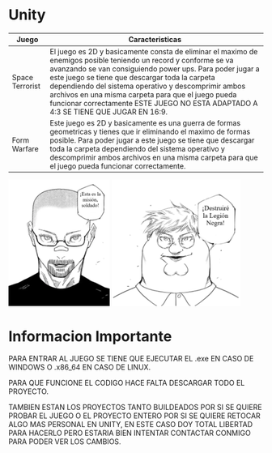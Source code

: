 # Unity
| Juego | Caracteristicas                                                                                                         |
|-----------------|-------------------------------------------------------------------------------------------------------------------------|
| Space Terrorist | El juego es 2D y basicamente consta de eliminar el maximo de enemigos posible teniendo un record y conforme se va avanzando se van consiguiendo power ups. Para poder jugar a este juego se tiene que descargar toda la carpeta dependiendo del sistema operativo y descomprimir ambos archivos en una misma carpeta para que el juego pueda funcionar correctamente ESTE JUEGO NO ESTA ADAPTADO A 4:3 SE TIENE QUE JUGAR EN 16:9. |
| Form Warfare | Este juego es 2D y basicamente es una guerra de formas geometricas y tienes que ir eliminando el maximo de formas posible. Para poder jugar a este juego se tiene que descargar toda la carpeta dependiendo del sistema operativo y descomprimir ambos archivos en una misma carpeta para que el juego pueda funcionar correctamente. |

![Space Terrorist img](https://raw.githubusercontent.com/Eriquito00/Eriquito00/main/img/comander.png)
![Space Terrorist img](https://raw.githubusercontent.com/Eriquito00/Eriquito00/main/img/prota.png)

# Informacion Importante
PARA ENTRAR AL JUEGO SE TIENE QUE EJECUTAR EL .exe EN CASO DE WINDOWS O .x86_64 EN CASO DE LINUX.

PARA QUE FUNCIONE EL CODIGO HACE FALTA DESCARGAR TODO EL PROYECTO.

TAMBIEN ESTAN LOS PROYECTOS TANTO BUILDEADOS POR SI SE QUIERE PROBAR EL JUEGO O EL PROYECTO ENTERO POR SI SE QUIERE RETOCAR ALGO MAS PERSONAL EN UNITY, EN ESTE CASO DOY TOTAL LIBERTAD PARA HACERLO PERO ESTARIA BIEN INTENTAR CONTACTAR CONMIGO PARA PODER VER LOS CAMBIOS.
